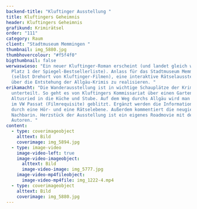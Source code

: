 ```yaml
---
backend-title: "Kluftinger Ausstellung "
title: Kluftingers Geheimnis
header: Kluftingers Geheimnis
grafikund: Krimirätsel
order: "111"
category: Raum
client: "Stadtmuseum Memmingen "
thumbnail: img_5880.jpg
thumbhovercolour: "#f5f4f0"
bigthumbnail: false
werwaswieso: "Ein neuer Kluftinger-Roman erscheint (und landet gleich wieder auf
  Platz 1 der Spiegel-Bestsellerliste). Anlass für das Stadtmuseum Memmingen
  (selbst Drehort von Kluftinger-Filmen), eine interaktive Rätselausstellung
  über die Entstehung der Allgäu-Krimis zu realisieren. "
erikamacht: "Die Wanderausstellung ist in wichtige Schauplätze der Krimis
  unterteilt. So geht es von Kluftingers Kommissariat über einen Garten in
  Altusried in die Küche und Stube. Auf dem Weg durchs Allgäu wird man schnell
  im VW Passat (Filmrequisite) geblitzt. Ergänzt werden die Informationssäulen
  durch eine Hör- und eine Rätselebene. Außerdem kommentiert die neugierige
  Nachbarin. Herzstück der Ausstellung ist ein eigenes Roadmovie mit den beiden
  Autoren. "
content:
  - type: coverimageobject
    alttext: Bild
    coverimage: img_5894.jpg
  - type: image-video
    image-video-left: true
    image-video-imageobject:
      alttext: Bild
      image-video-image: img_5777.jpg
    image-video-mp4fileobject:
      image-video-mp4file: img_1222-4.mp4
  - type: coverimageobject
    alttext: Bild
    coverimage: img_5880.jpg
---
```

